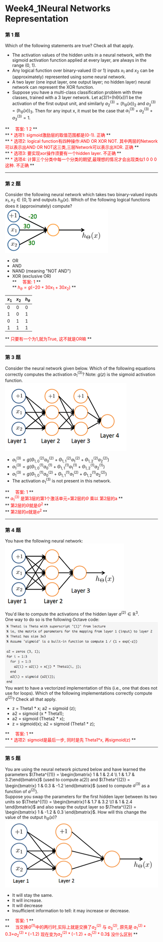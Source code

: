 # Week4_1Neural Networks Representation

### 第 1 题
Which of the following statements are true? Check all that apply.

* The activation values of the hidden units in a neural network, with the sigmoid activation function applied at every layer, are always in the range (0, 1).
* Any logical function over binary-valued (0 or 1) inputs $x_1$ and $x_2$ can be (approximately) represented using some neural network.
* A two layer (one input layer, one output layer; no hidden layer) neural network can represent the XOR function.
* Suppose you have a multi-class classification problem with three classes, trained with a 3 layer network. Let a(3)1=(hΘ(x))1 be the activation of the first output unit, and similarly $a^{(3)}_2 = (h_\Theta(x))_2$ and $a^{(3)}_3 = (h_\Theta(x))_3$. Then for any input x, it must be the case that $a^{(3)}_1 + a^{(3)}_2 + a^{(3)}_3 = 1$.

** <font color=red> &nbsp;&nbsp;&nbsp;&nbsp;答案: 1 2 </font> **  
** <font color=red>  * 选项1: sigmoid激励层的取值范围都是(0-1). 正确  </font> **  
** <font color=red>  * 选项2: logical function有四种操作:AND OR XOR NOT. 其中两层的Network可以表示出AND OR NOT这三类,三层Network可以表示出XOR. 正确   </font> **  
** <font color=red>  * 选项3: 要实现xor操作须要有一个hidden layer. 不正确  </font> **  
** <font color=red>  * 选项4: 计算三个分类中每一个分类的期望,最理想的情况才会出现类似1 0 0 0这种. 不正确 </font> **

---
### 第 2 题
Consider the following neural network which takes two binary-valued inputs $x_1, x_2 \in \{0, 1\}$ and outputs $h_\Theta(x)$. Which of the following logical functions does it (approximately) compute?  
![4_1_1](./img/4_1_1.png)

* OR
* AND
* NAND (meaning "NOT AND")
* XOR (exclusive OR)  
** <font color=red> &nbsp;&nbsp;&nbsp;&nbsp;答案: 1 </font> **  
** <font color=red>  $h_\theta= g(-20+30x_1+30x_2)$ </font> **  

| $x_1$ | $x_2$ | $h_\theta$ |
|---|---|---|
| 0 | 0 | 0 |
| 1 | 0 | 1| 
| 0 | 1 |1 |
| 1 | 1 | 1|  

** <font color=red>  只要有一个为1,就为True, 这不就是OR嘛 </font> **  

--- 
### 第 3 题
Consider the neural network given below. Which of the following equations correctly computes the activation $a_1^{(3)}$? Note: $g(z)$ is the sigmoid activation function.  
![4_1_2](./img/4_1_2.png)

 * $a_1^{(3)} = g(\Theta_{1,0}^{(2)}a_0^{(2)} + \Theta_{1,1}^{(2)}a_1^{(2)} + \Theta_{1,2}^{(2)}a_2^{(2)})$
 * $a_1^{(3)} = g(\Theta_{1,0}^{(1)}a_0^{(1)} + \Theta_{1,1}^{(1)}a_1^{(1)} + \Theta_{1,2}^{(1)}a_2^{(1)})$
 * $a_1^{(3)} = g(\Theta_{1,0}^{(1)}a_0^{(2)} + \Theta_{1,1}^{(1)}a_1^{(2)} + \Theta_{1,2}^{(1)}a_2^{(2)})$
 * The activation $a_1^{(3)}$ is not present in this network.
 
** <font color=red>&nbsp;&nbsp;&nbsp;&nbsp;答案: 1  </font> **  
** <font color=red>  $a_1^{(3)}$ 是第3层的第1个激活单元=第2层的$\Theta$ 乘以 第2层的a    </font> **  
** <font color=red>  第2层的$\Theta$就是$\Theta^2$    </font> **  
** <font color=red>  第2层的$a$就是$a^2$    </font> **  

---

### 第 4 题
You have the following neural network:  
![4_1_3](./img/4_1_3.png)  
You'd like to compute the activations of the hidden layer $a^{(2)} \in \mathbb{R}^3$.   
One way to do so is the following Octave code:   
![4_1_4](./img/4_1_4.png)  
You want to have a vectorized implementation of this (i.e., one that does not use for loops). Which of the following implementations correctly compute $a^{(2)}$? Check all that apply.

* z = Theta1 * x; a2 = sigmoid (z);
* a2 = sigmoid (x * Theta1);
* a2 = sigmoid (Theta2 * x);
* z = sigmoid(x); a2 = sigmoid (Theta1 * z);
 
** <font color=red>&nbsp;&nbsp;&nbsp;&nbsp;答案: 1 </font> **  
** <font color=red>  * 选项2:  sigmoid是最后一步, 同时是先 Theta1*x, 再sigmoid(z) </font> **  

---
### 第 5 题
You are using the neural network pictured below and have learned the parameters $\Theta^{(1)} = \begin{bmatrix} 1 & 1 & 2.4 \\ 1 & 1.7 & 3.2\end{bmatrix}$ (used to compute a(2)) and $\Theta^{(2)} = \begin{bmatrix} 1 & 0.3 & -1.2 \end{bmatrix}$ (used to compute $a^{(3)}$ as a function of $a^{(2)}$).   
Suppose you swap the parameters for the first hidden layer between its two units so $\Theta^{(1)} = \begin{bmatrix}1 & 1.7 & 3.2 \\1 & 1 & 2.4 \end{bmatrix}$ and also swap the output layer so $\Theta^{(2)} = \begin{bmatrix} 1 & -1.2 & 0.3 \end{bmatrix}$. How will this change the value of the output $h_\Theta(x)$?  
![4_1_5](./img/4_1_5.png)  

* It will stay the same.
* It will increase.
* It will decrease
* Insufficient information to tell: it may increase or decrease.

** <font color=red>&nbsp;&nbsp;&nbsp;&nbsp;答案: 1 </font> **  
** <font color=red>&nbsp;&nbsp;&nbsp;&nbsp;当交换$\Theta^{(1)}$中的两行时,实际上就是交换了$a_2^{(2)}$ 与 $a_3^{(2)}$,
原先是 $a_1^{(2)}*0.3$+$a_2^{(2)}*(-1.2)$ 现在变为$a_2^{(2)}*(-1.2)+a_1^{(2)}*0.3$$ 没什么区别</font> **  

